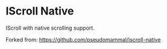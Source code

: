 IScroll Native
===============

IScroll with native scrolling support.

Forked from: https://github.com/pseudomammal/iscroll-native
